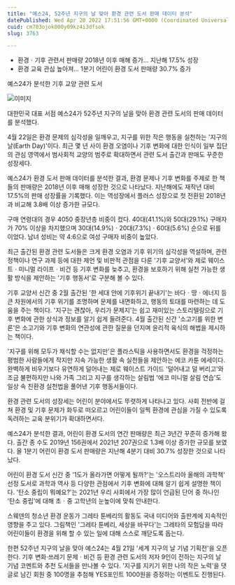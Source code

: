 ```yaml
---
title: "예스24, 52주년 지구의 날 맞아 환경 관련 도서 판매 데이터 분석"
datePublished: Wed Apr 20 2022 17:51:56 GMT+0000 (Coordinated Universal Time)
cuid: cm703ojok000y09kz4i3dfsok
slug: 3763

---
```



- 환경ㆍ기후 관련서 판매량 2018년 이후 매해 증가… 지난해 17.5% 성장
- 환경 교육 관심 높아져… 1분기 어린이 환경 도서 판매량 30.7% 증가

예스24가 분석한 기후 교양 관련 도서

![이미지](https://cdn.hashnode.com/res/hashnode/image/upload/v1739255269038/6387c9b3-97cb-4d8f-9711-5bf5edbd7914.jpeg)

대한민국 대표 서점 예스24가 52주년 지구의 날을 맞아 환경 관련 도서의 판매 데이터를 분석했다.

4월 22일은 환경 문제의 심각성을 일깨우고, 지구를 위한 작은 행동을 실천하는 '지구의 날(Earth Day)'이다. 최근 몇 년 사이 환경 오염이나 기후 변화에 대한 인식이 일부 집단의 관심 영역에서 범사회적 교양의 범주로 확대하면서 관련 도서 출간과 판매도 꾸준한 성장세다.

예스24가 환경 도서 판매 데이터를 분석한 결과, 환경 문제나 기후 변화를 주제로 한 책들의 판매량은 2018년 이후 매해 성장한 것으로 나타났다. 지난해에도 재작년 대비 17.5%의 판매 성장률을 기록했다. 이는 역성장에서 플러스 성장으로 첫 전환된 2018년과 비교해 3.8배 이상 증가한 규모다.

구매 연령대의 경우 4050 중장년층 비중이 컸다. 40대(41.1%)와 50대(29.1%) 구매자가 70% 이상을 차지했으며 30대(14.9%)ㆍ20대(7.3%)ㆍ60대(5.6%) 순으로 뒤를 이었다. 남녀 성비는 약 4:6으로 여성 구매자 비중이 높았다.

최근 출간된 환경 관련 도서들은 크게 환경 오염과 기후 위기의 심각성을 역설하며, 관련 정책이나 연구 과제 등에 대한 제언 및 비판적 관점을 다룬 '기후 교양서'와 제로 웨이스트ㆍ미니멀 라이프ㆍ비건 등 기후 변화를 늦추고, 환경을 보호하기 위해 실천 가능한 생활 방식을 제안하는 '기후 행동서'로 구분해 볼 수 있다.

기후 교양서 신간 중 2월 출간된 '한 세대 안에 기후위기 끝내기'는 바다ㆍ땅ㆍ에너지 등 큰 차원에서의 기후 위기를 조명하며 문제를 내면화하고, 행동의 토대를 마련하는 데 도움을 주는 책이다. '지구는 괜찮아, 우리가 문제지'는 쉽고 재미있는 스토리텔링으로 기후 변화에 관한 상식과 정보를 알기 쉽게 들려준다. 4월 출간된 신간 '소고기를 위한 변론'은 소고기와 기후 변화의 연관성에 관한 질문을 던지며 윤리적 육식의 해법을 제시하는 책이다.

'지구를 위해 모두가 채식할 수는 없지만'은 플라스틱을 사용하면서도 환경을 걱정하는 평범한 사람들에게 작지만 지속 가능한 생활 속 실천들을 제안하는 에코 카툰 에세이다. 완벽하게 비우기보다 유연하게 덜어내는 제로 웨이스트 가이드 '덜어내고 덜 버리고'와 조금 불편하지만 나와 가족 그리고 지구를 생각하는 살림법 '에코 미니멀 살림 연습'도 일상 속 친환경 실천법을 풀어낸 기후 행동서들이다.

환경 관련 도서의 성장세는 어린이 분야에서도 뚜렷하게 나타나고 있다. 사회 전반에 걸쳐 환경 및 기후 문제가 화두로 떠오르고 어린이들이 일찍 환경에 관심을 가질 수 있도록 독려하는 교육 분위기가 확대하면서다.

예스24가 분석한 결과, 어린이 환경 도서의 연간 판매량은 최근 3년간 꾸준히 증가해 왔다. 출간 종 수도 2019년 156권에서 2021년 207권으로 1.3배 이상 증가한 규모를 보였다. 올 1분기 어린이 환경 도서 판매량은 지난해 4분기 대비 30.7% 성장한 것으로 나타났다.

어린이 환경 도서 신간 중 '1도가 올라가면 어떻게 될까?'는 '오스트리아 올해의 과학책' 선정 도서로 과학과 역사 등 다양한 관점에서 기후 변화에 대해 알기 쉽게 설명한 책이다. '탄소 중립이 뭐예요?'는 2021년 우리 사회에서 가장 많이 언급된 단어 중 하나인 '탄소 중립'에 대해 초ㆍ중 고학년의 눈높이에 맞춰 안내한다.

스웨덴의 청소년 환경 운동가 그레타 툰베리의 활동도 국내 미디어와 출판계에 지속적인 영향을 주고 있다. 그림책인 '그레타 툰베리, 세상을 바꾸다'는 그레타의 모험담을 따라 어린이들이 환경을 위해 할 수 있는 일에 대해 스스로 깨닫도록 돕는다.

한편 52주년 지구의 날을 맞아 예스24는 4월 21일 '세계 지구의 날 기념 기획전'을 오픈한다. 기후 변화·쓰레기 문제ㆍ비건 등 환경 관련 도서의 저자 9인이 전하는 지구의 날 기념 코멘트와 추천 도서들을 만나볼 수 있다. '지구를 지키기 위한 나의 작은 노력'을 댓글로 남긴 회원 중 100명을 추첨해 YES포인트 1000원을 증정하는 이벤트도 진행된다.